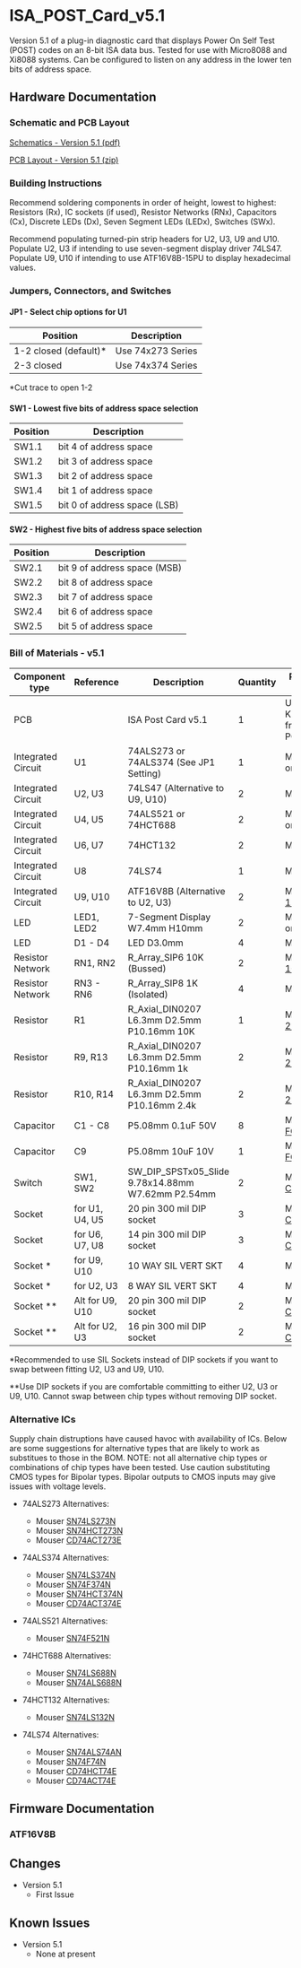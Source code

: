 # ISA_POST_Card_v5.1
Version 5.1 of a plug-in diagnostic card that displays Power On Self Test (POST) codes on an 8-bit ISA data bus. Tested for use with Micro8088 and Xi8088 systems. Can be configured to listen on any address in the lower ten bits of address space. 

## Hardware Documentation

### Schematic and PCB Layout

[Schematics - Version 5.1 (pdf)](Schematics/ISA_POST_Card_v5.1-Schematic.pdf)

[PCB Layout - Version 5.1 (zip)](Gerbers/ISA_POST_Card_v5.1-PCB_Layout.zip)

### Building Instructions

Recommend soldering components in order of height, lowest to highest: Resistors (Rx), IC sockets (if used), Resistor Networks (RNx), Capacitors (Cx), Discrete LEDs (Dx), Seven Segment LEDs (LEDx), Switches (SWx).

Recommend populating turned-pin strip headers for U2, U3, U9 and U10. Populate U2, U3 if intending to use seven-segment display driver 74LS47. Populate U9, U10 if intending to use ATF16V8B-15PU to display hexadecimal values.

### Jumpers, Connectors, and Switches

#### JP1 - Select chip options for U1
Position | Description
-------- | -----------
1-2 closed (default)* | Use 74x273 Series
2-3 closed | Use 74x374 Series

*Cut trace to open 1-2

#### SW1 - Lowest five bits of address space selection
Position	| Description
-------- | -----------
SW1.1 | bit 4 of address space
SW1.2 | bit 3 of address space
SW1.3 | bit 2 of address space
SW1.4 | bit 1 of address space
SW1.5 | bit 0 of address space (LSB)

#### SW2 - Highest five bits of address space selection
Position	| Description
-------- | -----------
SW2.1 | bit 9 of address space (MSB)
SW2.2 | bit 8 of address space
SW2.3 | bit 7 of address space
SW2.4 | bit 6 of address space
SW2.5 | bit 5 of address space

### Bill of Materials - v5.1

Component type     | Reference | Description            | Quantity | Possible sources and notes 
------------------ | --------- | ---------------------- | -------- | --------------------------
PCB                |           | ISA Post Card v5.1     | 1        | Use supplied Gerber or KiCad files to order from your perferred PCB fabrication house
Integrated Circuit | U1        | 74ALS273 or 74ALS374 (See JP1 Setting)   | 1        | Mouser [SN74ALS273N](https://www.mouser.com/ProductDetail/595-SN74ALS273N) or [SN74ALS374AN](https://www.mouser.com/ProductDetail/595-SN74ALS374AN)
Integrated Circuit | U2, U3    | 74LS47 (Alternative to U9, U10)   | 2        | Mouser [SN74LS47NE4](https://www.mouser.com/ProductDetail/595-SN74LS47NE4)
Integrated Circuit | U4, U5    | 74ALS521 or 74HCT688   | 2        | Mouser [SN74ALS521N](https://www.mouser.com/ProductDetail/595-SN74ALS521N) or [CD74HCT688E](https://www.mouser.com/ProductDetail/595-CD74HCT688E)
Integrated Circuit | U6, U7    | 74HCT132                | 2        | Mouser [CD74HCT132E](https://www.mouser.com/ProductDetail/595-CD74HCT132E)
Integrated Circuit | U8        | 74LS74                 | 1        | Mouser [SN74LS74AN](https://www.mouser.com/ProductDetail/595-SN74LS74AN)
Integrated Circuit | U9, U10   | ATF16V8B (Alternative to U2, U3) | 2        | Mouser [ATF16V8B-15PU](https://www.mouser.com/ProductDetail/556-AF16V8B15PU)
LED    | LED1, LED2   | 7-Segment Display W7.4mm H10mm  | 2        | Mouser [LTS-2801AG](https://www.mouser.com/ProductDetail/859-LTS-2801AG) or [LTS-2801AWC](https://www.mouser.com/ProductDetail/859-LTS-2801AWC)
LED | D1 - D4   | LED D3.0mm    | 4        | Mouser [LTL-4231N](https://www.mouser.com/ProductDetail/859-LTL-4231N)
Resistor Network   | RN1, RN2  | R_Array_SIP6 10K (Bussed)      | 2   | Mouser [4606M-101-103LF](https://www.mouser.com/ProductDetail/652-4606M-1LF-10K)
Resistor Network   | RN3 - RN6  | R_Array_SIP8 1K (Isolated)   | 4  |  Mouser [L083S122LF](https://www.mouser.com/ProductDetail/858-L083S122LF)
Resistor   | R1  | R_Axial_DIN0207 L6.3mm D2.5mm P10.16mm 10K       | 1        | Mouser [MFR-25FRF52-10K](https://www.mouser.com/ProductDetail/603-MFR-25FRF5210K)
Resistor   | R9, R13  | R_Axial_DIN0207 L6.3mm D2.5mm P10.16mm 1k | 2 | Mouser [MFR-25FRF52-1K](https://www.mouser.com/ProductDetail/MFR-25FRF52-1K)
Resistor   | R10, R14  | R_Axial_DIN0207 L6.3mm D2.5mm P10.16mm 2.4k | 2 | Mouser [MFR-25FRF52-2K4](https://www.mouser.com/ProductDetail/603-MFR-25FRF52-2K4)
Capacitor   | C1 - C8  | P5.08mm 0.1uF 50V  | 8        | Mouser [FG28X7R1H104KNT06](https://www.mouser.com/ProductDetail/810-FG28X7R1H104KNT6)
Capacitor   | C9  | P5.08mm 10uF 10V  | 1        | Mouser [FG24X7R1A106KRT06](https://www.mouser.com/ProductDetail/810-FG24X7R1A106KRT6)
Switch   | SW1, SW2  | SW_DIP_SPSTx05_Slide 9.78x14.88mm W7.62mm P2.54mm   | 2    | Mouser [CTS 206-5](https://www.mouser.com/ProductDetail/774-2065) or [C&K BD05](https://www.mouser.com/ProductDetail/611-BD05)
Socket   | for U1, U4, U5 | 20 pin 300 mil DIP socket    | 3    | Mouser [4820-3000-CP](https://www.mouser.com/ProductDetail/517-4820-3000-CP)
Socket   | for U6, U7, U8 | 14 pin 300 mil DIP socket    | 3    | Mouser [4814-3000-CP](https://www.mouser.com/ProductDetail/517-4814-3000-CP)
Socket *   | for U9, U10 | 10 WAY SIL VERT SKT           | 4    | Mouser [D01-9971042](https://www.mouser.com/ProductDetail/855-D01-9971042)
Socket *   | for U2, U3 | 8 WAY SIL VERT SKT            | 4    | Mouser [D01-9970842](https://www.mouser.com/ProductDetail/855-D01-9970842)
Socket **   | Alt for U9, U10 | 20 pin 300 mil DIP socket  | 2    | Mouser [4820-3000-CP](https://www.mouser.com/ProductDetail/517-4820-3000-CP)
Socket **   | Alt for U2, U3 | 16 pin 300 mil DIP socket   | 2    | Mouser [4816-3000-CP](https://www.mouser.com/ProductDetail/517-4816-3000-CP)

*Recommended to use SIL Sockets instead of DIP sockets if you want to swap between fitting U2, U3 and U9, U10.

**Use DIP sockets if you are comfortable committing to either U2, U3 or U9, U10. Cannot swap between chip types without removing DIP socket. 

### Alternative ICs

Supply chain distruptions have caused havoc with availability of ICs. Below are some suggestions for alternative types that are likely to work as substitues to those in the BOM. NOTE: not all alternative chip types or combinations of chip types have been tested. Use caution substituting CMOS types for Bipolar types. Bipolar outputs to CMOS inputs may give issues with voltage levels.

* 74ALS273 Alternatives:
  * Mouser [SN74LS273N](https://www.mouser.com/ProductDetail/595-SN74LS273N)
  * Mouser [SN74HCT273N](https://www.mouser.com/ProductDetail/595-SN74HCT273N)
  * Mouser [CD74ACT273E](https://www.mouser.com/ProductDetail/595-CD74ACT273E)

* 74ALS374 Alternatives:
  * Mouser [SN74LS374N](https://www.mouser.com/ProductDetail/595-SN74LS374N)
  * Mouser [SN74F374N](https://www.mouser.com/ProductDetail/595-SN74F374N)
  * Mouser [SN74HCT374N](https://www.mouser.com/ProductDetail/595-SN74HCT374N)
  * Mouser [CD74ACT374E](https://www.mouser.com/ProductDetail/595-CD74ACT374E)

* 74ALS521 Alternatives:
  * Mouser [SN74F521N](https://www.mouser.com/ProductDetail/595-SN74F521N)

* 74HCT688 Alternatives:
  * Mouser [SN74LS688N](https://www.mouser.com/ProductDetail/595-SN74LS688N)
  * Mouser [SN74ALS688N](https://www.mouser.com/ProductDetail/595-SN74ALS688N)

* 74HCT132 Alternatives:
  * Mouser [SN74LS132N](https://www.mouser.com/ProductDetail/595-SN74LS132N)

* 74LS74 Alternatives:
  * Mouser [SN74ALS74AN](https://www.mouser.com/ProductDetail/595-SN74ALS74AN)
  * Mouser [SN74F74N](https://www.mouser.com/ProductDetail/595-SN74F74N)
  * Mouser [CD74HCT74E](https://www.mouser.com/ProductDetail/595-CD74HCT74E)
  * Mouser [CD74ACT74E](https://www.mouser.com/ProductDetail/595-CD74ACT74E)

## Firmware Documentation

### ATF16V8B

## Changes
* Version 5.1
  * First Issue

## Known Issues
* Version 5.1
  * None at present
